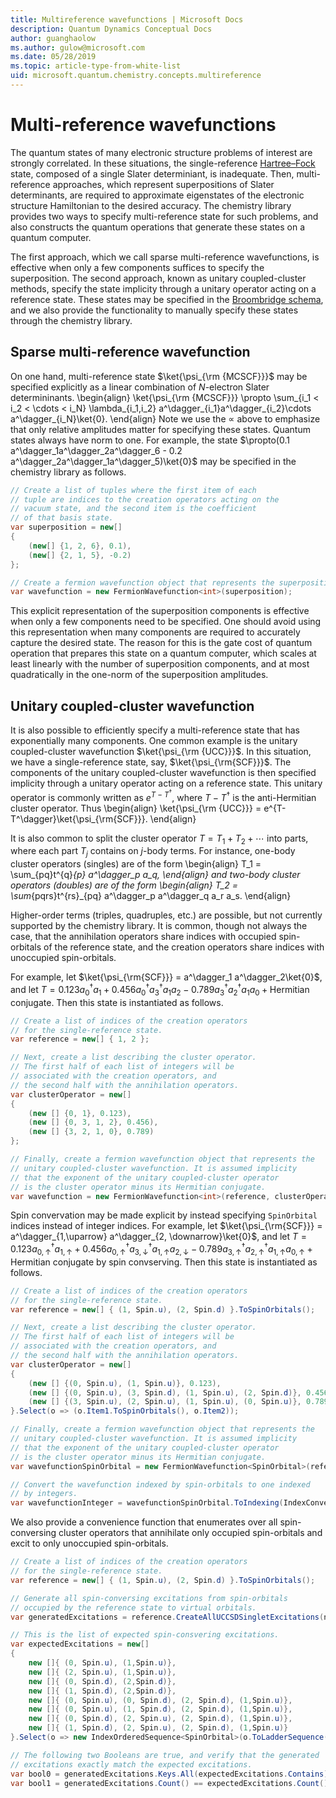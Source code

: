 ```yaml
---
title: Multireference wavefunctions | Microsoft Docs
description: Quantum Dynamics Conceptual Docs
author: guanghaolow
ms.author: gulow@microsoft.com
ms.date: 05/28/2019
ms.topic: article-type-from-white-list
uid: microsoft.quantum.chemistry.concepts.multireference
---
```


# Multi-reference wavefunctions

The quantum states of many electronic structure problems of interest are strongly correlated. 
In these situations, the single-reference [Hartree–Fock](xref:microsoft.quantum.chemistry.concepts.hartreefock) state, composed of a single Slater determiniant, is inadequate. 
Then, multi-reference approaches, which represent superpositions of Slater determinants, are required to approximate eigenstates of the electronic structure Hamiltonian to the desired accuracy. 
The chemistry library provides two ways to specify multi-reference state for such problems, and also constructs the quantum operations that generate these states on a quantum computer. 

The first approach, which we call sparse multi-reference wavefunctions, is effective when only a few components suffices to specify the superposition. 
The second approach, known as unitary coupled-cluster methods, specify the state implicity through a unitary operator acting on a reference state. 
These states may be specified in the [Broombridge schema](xref:microsoft.quantum.libraries.chemistry.schema.spec), and we also provide the functionality to manually specify these states through the chemistry library.

## Sparse multi-reference wavefunction
On one hand, multi-reference state $\ket{\psi_{\rm {MCSCF}}}$ may be specified explicitly as a linear combination of $N$-electron Slater determininants.
\begin{align}
\ket{\psi_{\rm {MCSCF}}} \propto \sum_{i_1 < i_2 < \cdots < i_N} \lambda_{i_1,i_2} a^\dagger_{i_1}a^\dagger_{i_2}\cdots a^\dagger_{i_N}\ket{0}.
\end{align}
Note we use the $\propto$ above to emphasize that only relative amplitudes matter for specifying these states. 
Quantum states always have norm to one.
For example, the state $\propto(0.1 a^\dagger_1a^\dagger_2a^\dagger_6 - 0.2 a^\dagger_2a^\dagger_1a^\dagger_5)\ket{0}$ may be specified in the chemistry library as follows.
```csharp
// Create a list of tuples where the first item of each 
// tuple are indices to the creation operators acting on the
// vacuum state, and the second item is the coefficient
// of that basis state.
var superposition = new[] 
{
    (new[] {1, 2, 6}, 0.1),
    (new[] {2, 1, 5}, -0.2) 
};

// Create a fermion wavefunction object that represents the superposition.
var wavefunction = new FermionWavefunction<int>(superposition);
```
This explicit representation of the superposition components is effective when only a few components need to be specified. 
One should avoid using this representation when many components are required to accurately capture the desired state. 
The reason for this is the gate cost of quantum operation that prepares this state on a quantum computer, which scales at least linearly with the number of superposition components, and at most quadratically in the one-norm of the superposition amplitudes.

## Unitary coupled-cluster wavefunction
It is also possible to efficiently specify a multi-reference state that has exponentially many components. 
One common example is the unitary coupled-cluster wavefunction $\ket{\psi_{\rm {UCC}}}$. 
In this situation, we have a single-reference state, say, $\ket{\psi_{\rm{SCF}}}$. 
The components of the unitary coupled-cluster wavefunction is then specified implicity through a unitary operator acting on a reference state.
This unitary operator is commonly written as $e^{T-T^\dagger}$, where $T-T^\dagger$ is the anti-Hermitian cluster operator.
Thus
\begin{align}
\ket{\psi_{\rm {UCC}}} = e^{T-T^\dagger}\ket{\psi_{\rm{SCF}}}.
\end{align}

It is also common to split the cluster operator $T = T_1 + T_2 + \cdots$ into parts, where each part $T_j$ contains on $j$-body terms.
For instance, one-body cluster operators (singles) are of the form
\begin{align}
T_1 = \sum_{pq}t^{q}_{p} a^\dagger_p a_q,
\end{align}
and two-body cluster operators (doubles) are of the form
\begin{align}
T_2 = \sum_{pqrs}t^{rs}_{pq} a^\dagger_p a^\dagger_q a_r a_s.
\end{align}

Higher-order terms (triples, quadruples, etc.) are possible, but not currently supported by the chemistry library.
It is common, though not always the case, that the annihilation operators share indices with occupied spin-orbitals of the reference state, and the creation operators share indices with unoccupied spin-orbitals. 

For example, let $\ket{\psi_{\rm{SCF}}} = a^\dagger_1 a^\dagger_2\ket{0}$, and let $T= 0.123 a^\dagger_0 a_1 + 0.456 a^\dagger_0a^\dagger_3 a_1 a_2 - 0.789 a^\dagger_3a^\dagger_2 a_1 a_0 + \text{Hermitian conjugate}$.
Then this state is instantiated as follows.
```csharp
// Create a list of indices of the creation operators
// for the single-reference state.
var reference = new[] { 1, 2 };

// Next, create a list describing the cluster operator.
// The first half of each list of integers will be
// associated with the creation operators, and
// the second half with the annihilation operators.
var clusterOperator = new[]
{
    (new [] {0, 1}, 0.123),
    (new [] {0, 3, 1, 2}, 0.456),
    (new [] {3, 2, 1, 0}, 0.789)
};

// Finally, create a fermion wavefunction object that represents the 
// unitary coupled-cluster wavefunction. It is assumed implicity
// that the exponent of the unitary coupled-cluster operator
// is the cluster operator minus its Hermitian conjugate.
var wavefunction = new FermionWavefunction<int>(reference, clusterOperator);
```

Spin convervation may be made explicit by instead specifying `SpinOrbital` indices instead of integer indices.
For example, let $\ket{\psi_{\rm{SCF}}} = a^\dagger_{1,\uparrow} a^\dagger_{2, \downarrow}\ket{0}$, and let $T= 0.123 a^\dagger_{0, \uparrow} a_{1, \uparrow} + 0.456 a^\dagger_{0, \uparrow} a^\dagger_{3, \downarrow} a_{1, \uparrow} a_{2, \downarrow} - 0.789 a^\dagger_{3,\uparrow} a^\dagger_{2,\uparrow} a_{1,\uparrow} a_{0, \uparrow} + \text{Hermitian conjugate}$ by spin convserving.
Then this state is instantiated as follows.
```csharp
// Create a list of indices of the creation operators
// for the single-reference state.
var reference = new[] { (1, Spin.u), (2, Spin.d) }.ToSpinOrbitals();

// Next, create a list describing the cluster operator.
// The first half of each list of integers will be
// associated with the creation operators, and
// the second half with the annihilation operators.
var clusterOperator = new[]
{
    (new [] {(0, Spin.u), (1, Spin.u)}, 0.123),
    (new [] {(0, Spin.u), (3, Spin.d), (1, Spin.u), (2, Spin.d)}, 0.456),
    (new [] {(3, Spin.u), (2, Spin.u), (1, Spin.u), (0, Spin.u)}, 0.789)
}.Select(o => (o.Item1.ToSpinOrbitals(), o.Item2));

// Finally, create a fermion wavefunction object that represents the 
// unitary coupled-cluster wavefunction. It is assumed implicity
// that the exponent of the unitary coupled-cluster operator
// is the cluster operator minus its Hermitian conjugate.
var wavefunctionSpinOrbital = new FermionWavefunction<SpinOrbital>(reference, clusterOperator);

// Convert the wavefunction indexed by spin-orbitals to one indexed
// by integers.
var wavefunctionInteger = wavefunctionSpinOrbital.ToIndexing(IndexConvention.UpDown);
```

We also provide a convenience function that enumerates over all spin-conversing cluster operators that annihilate only occupied spin-orbitals and excit to only unoccupied spin-orbitals.
```csharp
// Create a list of indices of the creation operators
// for the single-reference state.
var reference = new[] { (1, Spin.u), (2, Spin.d) }.ToSpinOrbitals();

// Generate all spin-conversing excitations from spin-orbitals 
// occupied by the reference state to virtual orbitals.
var generatedExcitations = reference.CreateAllUCCSDSingletExcitations(nOrbitals: 3).Excitations;

// This is the list of expected spin-consvering excitations.
var expectedExcitations = new[]
{
    new []{ (0, Spin.u), (1,Spin.u)},
    new []{ (2, Spin.u), (1,Spin.u)},
    new []{ (0, Spin.d), (2,Spin.d)},
    new []{ (1, Spin.d), (2,Spin.d)},
    new []{ (0, Spin.u), (0, Spin.d), (2, Spin.d), (1,Spin.u)},
    new []{ (0, Spin.u), (1, Spin.d), (2, Spin.d), (1,Spin.u)},
    new []{ (0, Spin.d), (2, Spin.u), (2, Spin.d), (1,Spin.u)},
    new []{ (1, Spin.d), (2, Spin.u), (2, Spin.d), (1,Spin.u)}
}.Select(o => new IndexOrderedSequence<SpinOrbital>(o.ToLadderSequence()));

// The following two Booleans are true, and verify that the generated 
// excitations exactly match the expected excitations.
var bool0 = generatedExcitations.Keys.All(expectedExcitations.Contains);
var bool1 = generatedExcitations.Count() == expectedExcitations.Count();
```